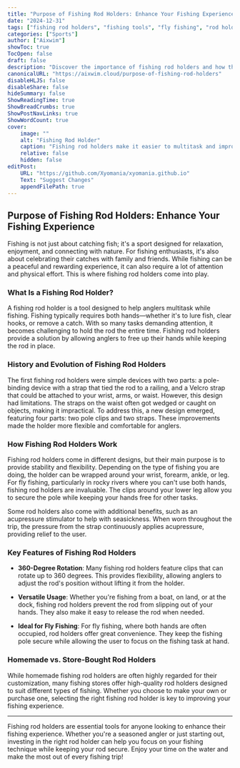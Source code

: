 ```yaml
---
title: "Purpose of Fishing Rod Holders: Enhance Your Fishing Experience"
date: "2024-12-31"
tags: ["fishing rod holders", "fishing tools", "fly fishing", "rod holder benefits"]
categories: ["Sports"]
author: ["Aixwim"]
showToc: true
TocOpen: false
draft: false
description: "Discover the importance of fishing rod holders and how they can enhance your fishing experience by allowing you to multi-task and improve your technique."
canonicalURL: "https://aixwim.cloud/purpose-of-fishing-rod-holders"
disableHLJS: false
disableShare: false
hideSummary: false
ShowReadingTime: true
ShowBreadCrumbs: true
ShowPostNavLinks: true
ShowWordCount: true
cover:
    image: ""
    alt: "Fishing Rod Holder"
    caption: "Fishing rod holders make it easier to multitask and improve your fishing experience."
    relative: false
    hidden: false
editPost:
    URL: "https://github.com/Xyomania/xyomania.github.io"
    Text: "Suggest Changes"
    appendFilePath: true
---
```


## Purpose of Fishing Rod Holders: Enhance Your Fishing Experience

Fishing is not just about catching fish; it's a sport designed for relaxation, enjoyment, and connecting with nature. For fishing enthusiasts, it's also about celebrating their catches with family and friends. While fishing can be a peaceful and rewarding experience, it can also require a lot of attention and physical effort. This is where fishing rod holders come into play.

### **What Is a Fishing Rod Holder?**

A fishing rod holder is a tool designed to help anglers multitask while fishing. Fishing typically requires both hands—whether it's to lure fish, clear hooks, or remove a catch. With so many tasks demanding attention, it becomes challenging to hold the rod the entire time. Fishing rod holders provide a solution by allowing anglers to free up their hands while keeping the rod in place.

### **History and Evolution of Fishing Rod Holders**

The first fishing rod holders were simple devices with two parts: a pole-binding device with a strap that tied the rod to a railing, and a Velcro strap that could be attached to your wrist, arms, or waist. However, this design had limitations. The straps on the waist often got wedged or caught on objects, making it impractical. To address this, a new design emerged, featuring four parts: two pole clips and two straps. These improvements made the holder more flexible and comfortable for anglers.

### **How Fishing Rod Holders Work**

Fishing rod holders come in different designs, but their main purpose is to provide stability and flexibility. Depending on the type of fishing you are doing, the holder can be wrapped around your wrist, forearm, ankle, or leg. For fly fishing, particularly in rocky rivers where you can't use both hands, fishing rod holders are invaluable. The clips around your lower leg allow you to secure the pole while keeping your hands free for other tasks.

Some rod holders also come with additional benefits, such as an acupressure stimulator to help with seasickness. When worn throughout the trip, the pressure from the strap continuously applies acupressure, providing relief to the user.

### **Key Features of Fishing Rod Holders**

- **360-Degree Rotation**: Many fishing rod holders feature clips that can rotate up to 360 degrees. This provides flexibility, allowing anglers to adjust the rod's position without lifting it from the holder.
  
- **Versatile Usage**: Whether you're fishing from a boat, on land, or at the dock, fishing rod holders prevent the rod from slipping out of your hands. They also make it easy to release the rod when needed.

- **Ideal for Fly Fishing**: For fly fishing, where both hands are often occupied, rod holders offer great convenience. They keep the fishing pole secure while allowing the user to focus on the fishing task at hand.

### **Homemade vs. Store-Bought Rod Holders**

While homemade fishing rod holders are often highly regarded for their customization, many fishing stores offer high-quality rod holders designed to suit different types of fishing. Whether you choose to make your own or purchase one, selecting the right fishing rod holder is key to improving your fishing experience.

---

Fishing rod holders are essential tools for anyone looking to enhance their fishing experience. Whether you're a seasoned angler or just starting out, investing in the right rod holder can help you focus on your fishing technique while keeping your rod secure. Enjoy your time on the water and make the most out of every fishing trip!
